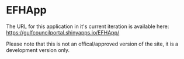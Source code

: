 # EFHApp

The URL for this application in it's current iteration is available here: https://gulfcouncilportal.shinyapps.io/EFHApp/

Please note that this is not an offical/approved version of the site, it is a development version only.
